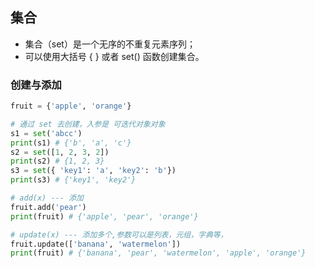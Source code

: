 ## 集合
* 集合（set）是一个无序的不重复元素序列；
* 可以使用大括号 { } 或者 set() 函数创建集合。

### 创建与添加
```py
fruit = {'apple', 'orange'}

# 通过 set 去创建，入参是 可迭代对象对象
s1 = set('abcc')
print(s1) # {'b', 'a', 'c'}
s2 = set([1, 2, 3, 2])
print(s2) # {1, 2, 3}
s3 = set({ 'key1': 'a', 'key2': 'b'})
print(s3) # {'key1', 'key2'}

# add(x) --- 添加
fruit.add('pear')
print(fruit) # {'apple', 'pear', 'orange'}

# update(x) --- 添加多个,参数可以是列表，元组，字典等，
fruit.update(['banana', 'watermelon'])
print(fruit) # {'banana', 'pear', 'watermelon', 'apple', 'orange'}
```
